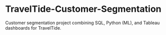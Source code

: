 # TravelTide-Customer-Segmentation
Customer segmentation project combining SQL, Python (ML), and Tableau dashboards for TravelTide.
